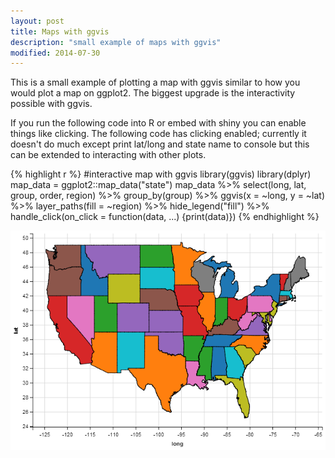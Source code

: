 ```yaml
---
layout: post
title: Maps with ggvis
description: "small example of maps with ggvis"
modified: 2014-07-30
---
```


This is a small example of plotting a map with ggvis similar to how you would plot a map on ggplot2.  The biggest upgrade is the interactivity possible with ggvis. 

If you run the following code into R or embed with shiny you can enable things like clicking.  The following code has clicking enabled; currently it doesn't do much except print lat/long and state name to console but this can be extended to interacting with other plots.

{% highlight r %}
#interactive map with ggvis
library(ggvis)
library(dplyr)
map_data = ggplot2::map_data("state")
map_data %>% select(long, lat, group, order, region) %>% 
  group_by(group) %>% 
  ggvis(x = ~long, y = ~lat) %>% 
  layer_paths(fill = ~region) %>%
  hide_legend("fill") %>% 
  handle_click(on_click = function(data, ...) {print(data)}) 
{% endhighlight %}

![](../images/ggvis_map/map.png)
